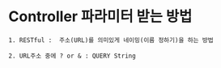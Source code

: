 # Controller 파라미터 받는 방법

```
1. RESTful :  주소(URL)를 의미있게 네이밍(이름 정하기)을 하는 방법

2. URL주소 중에 ? or & : QUERY String

```
